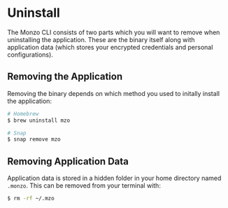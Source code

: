 # Uninstall
The Monzo CLI consists of two parts which you will want to remove when
uninstalling the application. These are the binary itself along with
application data (which stores your encrypted credentials and personal
configurations).

## Removing the Application
Removing the binary depends on which method you used to initally install
the application:

```bash
# Homebrew
$ brew uninstall mzo

# Snap
$ snap remove mzo
```

## Removing Application Data
Application data is stored in a hidden folder in your home directory
named `.monzo`. This can be removed from your terminal with:

```bash
$ rm -rf ~/.mzo
```
